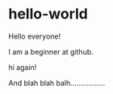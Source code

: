 # hello-world
Hello everyone!

I am a beginner at github.

hi again!

And blah blah balh.................

